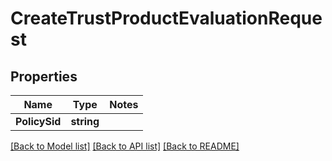 # CreateTrustProductEvaluationRequest

## Properties
Name | Type | Notes
------------ | ------------- | -------------
**PolicySid** | **string** | 

[[Back to Model list]](../README.md#documentation-for-models) [[Back to API list]](../README.md#documentation-for-api-endpoints) [[Back to README]](../README.md)


